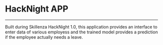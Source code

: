 # HackNight APP
---

Built during Skillenza HackNight 1.0, this application provides an interface to enter data of various employess and the trained model provides a prediction if the employee actually needs a leave.
